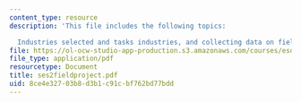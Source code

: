 ```yaml
---
content_type: resource
description: 'This file includes the following topics:

  Industries selected and tasks industries, and collecting data on field projects.'
file: https://ol-ocw-studio-app-production.s3.amazonaws.com/courses/esd-932-technology-policy-organizations-spring-2005/8ce4e32703b8d3b1c91cbf762bd77bdd_ses2fieldproject.pdf
file_type: application/pdf
resourcetype: Document
title: ses2fieldproject.pdf
uid: 8ce4e327-03b8-d3b1-c91c-bf762bd77bdd
---
```

